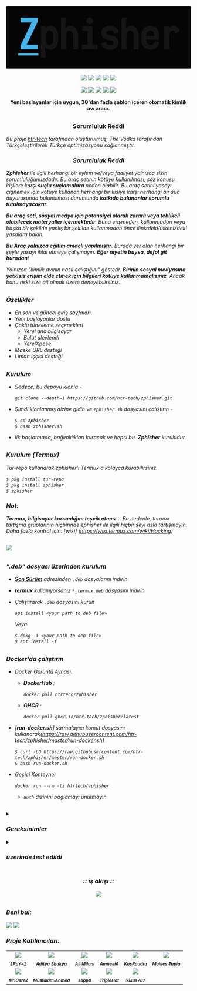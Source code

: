 <!-- Zphisher -->

<p align="center">
  <img src=".github/misc/logo.png">
</p>

<p align="center">
  <img src="https://img.shields.io/badge/Version-2.3.5-green?style=for-the-badge">
  <img src="https://img.shields.io/github/license/htr-tech/zphisher?style=for-the-badge">
  <img src="https://img.shields.io/github/stars/htr-tech/zphisher?style=for-the-badge">
  <img src="https://img.shields.io/github/issues/htr-tech/zphisher?color=red&style=for-the-badge">
  <img src="https://img.shields.io/github/forks/htr-tech/zphisher?color=teal&style=for-the-badge">
</p>

<p align="center">
  <img src="https://img.shields.io/badge/Author-htr--tech-blue?style=flat-square">
  <img src="https://img.shields.io/badge/Open%20Source-Yes-darkgreen?style=flat-square">
  <img src="https://img.shields.io/badge/Maintained%3F-Yes-lightblue?style=flat-square">
  <img src="https://img.shields.io/badge/Written%20In-Bash-darkcyan?style=flat-square">
  <img src="https://hits.seeyoufarm.com/api/count/incr/badge.svg?url=https%3A%2F%2Fgithub.com%2Fhtr-tech%2Fzphisher&title=Visitors&edge_flat=false"/></a>
</p>

<p align="center"><b>Yeni başlayanlar için uygun, 30'dan fazla şablon içeren otomatik kimlik avı aracı.</b></p>

##
<h3><p align="center">Sorumluluk Reddi</p></h3>

<i>Bu proje <a href="https://github.com/htr-tech/zphisher">htr-tech</a> tarafından oluşturulmuş, The Vodka tarafından Türkçeleştirilerek Türkçe optimizasyonu sağlanmıştır.</b>

<h3><p align="center">Sorumluluk Reddi</p></h3>

<i><b>Zphisher</b> ile ilgili herhangi bir eylem ve/veya faaliyet yalnızca sizin sorumluluğunuzdadır. Bu araç setinin kötüye kullanılması, söz konusu kişilere karşı <b>suçlu suçlamalara</b> neden olabilir. Bu araç setini yasayı çiğnemek için kötüye kullanan herhangi bir kişiye karşı herhangi bir suç duyurusunda bulunulması durumunda <b>katkıda bulunanlar sorumlu tutulmayacaktır</b>.

<b>Bu araç seti, sosyal medya için potansiyel olarak zararlı veya tehlikeli olabilecek materyaller içermektedir</b>. Buna erişmeden, kullanmadan veya başka bir şekilde yanlış bir şekilde kullanmadan önce ilinizdeki/ülkenizdeki yasalara bakın.

<b>Bu Araç yalnızca eğitim amaçlı yapılmıştır</b>. Burada yer alan herhangi bir şeyle yasayı ihlal etmeye çalışmayın. <b>Eğer niyetin buysa, defol git buradan</b>!

Yalnızca "kimlik avının nasıl çalıştığını" gösterir. <b>Birinin sosyal medyasına yetkisiz erişim elde etmek için bilgileri kötüye kullanmamalısınız</b>. Ancak bunu riski size ait olmak üzere deneyebilirsiniz.</i>

##

### Özellikler

- En son ve güncel giriş sayfaları.
- Yeni başlayanlar dostu
- Çoklu tünelleme seçenekleri
  - Yerel ana bilgisayar
  - Bulut alevlendi
  - YerelXpose
- Maske URL desteği
- Liman işçisi desteği

##

### Kurulum

- Sadece, bu depoyu klonla -
  ```
  git clone --depth=1 https://github.com/htr-tech/zphisher.git
  ```

- Şimdi klonlanmış dizine gidin ve `zphisher.sh` dosyasını çalıştırın -
  ```
  $ cd zphisher
  $ bash zphisher.sh
  ```

- İlk başlatmada, bağımlılıkları kuracak ve hepsi bu. ***Zphisher*** kuruludur.

##

### Kurulum (Termux)
Tur-repo kullanarak zphisher'ı Termux'a kolayca kurabilirsiniz.
```
$ pkg install tur-repo
$ pkg install zphisher
$ zphisher
```
### Not:
***Termux, bilgisayar korsanlığını teşvik etmez*** .. Bu nedenle, termux tartışma gruplarının hiçbirinde *zphisher* ile ilgili hiçbir şeyi asla tartışmayın. Daha fazla kontrol için: [wiki]
(https://wiki.termux.com/wiki/Hacking)

##

<p align="left">
  <a href="https://shell.cloud.google.com/cloudshell/open?cloudshell_git_repo=https://github.com/htr-tech/zphisher.git&tutorial=README.md" target="_blank"><img src="https://gstatic.com/cloudssh/images/open-btn.svg"></a>
</p>

##

### ".deb" dosyası üzerinden kurulum

- [**Son Sürüm**](https://github.com/htr-tech/zphisher/releases/latest) adresinden `.deb` dosyalarını indirin
- ***termux*** kullanıyorsanız `*_termux.deb` dosyasını indirin

- Çalıştırarak `.deb` dosyasını kurun
  ```
  apt install <your path to deb file>
  ```
  Veya
  ```
  $ dpkg -i <your path to deb file>
  $ apt install -f
  ```

##

### Docker'da çalıştırın

- Docker Görüntü Aynası:
  - **DockerHub** : 
    ```
    docker pull htrtech/zphisher
    ```
  - **GHCR** : 
    ```
    docker pull ghcr.io/htr-tech/zphisher:latest
    ```

- [**run-docker.sh**] sarmalayıcı komut dosyasını kullanarak(https://raw.githubusercontent.com/htr-tech/zphisher/master/run-docker.sh)

  ```
  $ curl -LO https://raw.githubusercontent.com/htr-tech/zphisher/master/run-docker.sh
  $ bash run-docker.sh
  ```
- Geçici Konteyner

  ```
  docker run --rm -ti htrtech/zphisher
  ```
  - `auth` dizinini bağlamayı unutmayın.

##

<details>
  <summary><h3>Gereksinimler</h3></summary>

<b>Zphisher</b> düzgün çalışması için aşağıdaki programları gerektirir -
- `git`
- `curl`
- `php`

> **Zphisher**'ı ilk kez çalıştırdığınızda tüm bağımlılıklar otomatik olarak kurulacaktır.
</details>

<details>
  <summary><h3>üzerinde test edildi</h3></summary>

- **Ubuntu**
- **Debian**
- **Arch**
- **Manjaro**
- **Fedora**
- **Termux**
</details>

##

<h3 align="center"><i>:: iş akışı ::</i></h3>
<p align="center">
<img src=".github/misc/workflow.jpeg"/>
</p>

##

### Beni bul:
<p align="left">
  <a href="https://tahmidrayat.is-a.dev" target="_blank"><img src="https://img.shields.io/badge/Socials-grey?style=for-the-badge&logo=linktree"></a>
  <a href="https://github.com/htr-tech" target="_blank"><img src="https://img.shields.io/badge/Github-blue?style=for-the-badge&logo=github"></a>
</p>


### *Proje Katılımcıları*:

<table>
  <tr align="center">
    <td><a href="https://github.com/1RaY-1"><img src="https://avatars.githubusercontent.com/u/78962948?s=100" /><br /><sub><b>1RaY-1</b></sub></a></td>
    <td><a href="https://github.com/adi1090x"><img src="https://avatars.githubusercontent.com/u/26059688?s=100" /><br /><sub><b>Aditya Shakya</b></sub></a></td>
    <td><a href="https://github.com/AliMilani"><img src="https://avatars.githubusercontent.com/u/59066012?s=100" /><br /><sub><b>Ali Milani</b></sub></a></td>
    <td><a href="https://github.com/Meht-evaS"><img src="https://avatars.githubusercontent.com/u/57435273?s=100" /><br /><sub><b>AmnesiA</b></sub></a></td>
    <td><a href="https://github.com/KasRoudra"><img src="https://avatars.githubusercontent.com/u/78908440?s=100" /><br /><sub><b>KasRoudra</b></sub></a></td>
   <td><a href="https://github.com/MoisesTapia"><img src="https://avatars.githubusercontent.com/u/28166400?s=100" /><br /><sub><b>Moises Tapia</b></sub></a></td>
  </tr>
  <tr align="center">
   <td><a href="https://github.com/E343IO"><img src="https://avatars.githubusercontent.com/u/74646789?s=100" /><br /><sub><b>Mr.Derek</b></sub></a></td>
    <td><a href="https://github.com/BDhackers009"><img src="https://avatars.githubusercontent.com/u/67186139?s=100" /><br /><sub><b>Mustakim Ahmed</b></sub></a></td>
    <td><a href="https://github.com/sepp0"><img src="https://avatars.githubusercontent.com/u/36642137?s=100" /><br /><sub><b>sepp0</b></sub></a></td>
    <td><a href="https://github.com/TripleHat"><img src="https://avatars.githubusercontent.com/u/68332137?s=100" /><br /><sub><b>TripleHat</b></sub></a></td>
    <td><a href="https://github.com/Yisus7u7"><img src="https://avatars.githubusercontent.com/u/64093255?s=100" /><br /><sub><b>Yisus7u7</b></sub></a></td>
  </tr>
<table>

<!-- // -->
